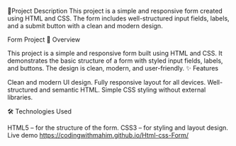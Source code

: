 
📜Project Description This project is a simple and responsive form created using HTML and CSS. The form includes well-structured input fields, labels, and a submit button with a clean and modern design.

Form Project
📌 Overview

This project is a simple and responsive form built using HTML and CSS. It demonstrates the basic structure of a form with styled input fields, labels, and buttons. The design is clean, modern, and user-friendly.
✨ Features

Clean and modern UI design.
Fully responsive layout for all devices.
Well-structured and semantic HTML.
Simple CSS styling without external libraries.

🛠️ Technologies Used

HTML5 – for the structure of the form.
CSS3 – for styling and layout design.
Live demo  https://codingwithmahim.github.io/Html-css-Form/
